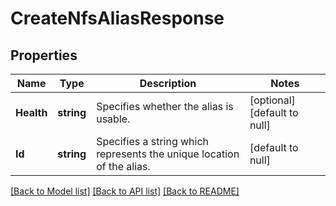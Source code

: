 # CreateNfsAliasResponse

## Properties
Name | Type | Description | Notes
------------ | ------------- | ------------- | -------------
**Health** | **string** | Specifies whether the alias is usable. | [optional] [default to null]
**Id** | **string** | Specifies a string which represents the unique location of the alias. | [default to null]

[[Back to Model list]](../README.md#documentation-for-models) [[Back to API list]](../README.md#documentation-for-api-endpoints) [[Back to README]](../README.md)


